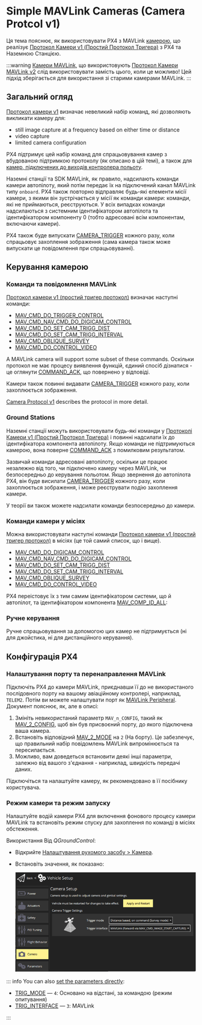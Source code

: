 # Simple MAVLink Cameras (Camera Protcol v1)

Ця тема пояснює, як використовувати PX4 з MAVLink [камерою](../camera/index.md), що реалізує [Протокол Камери v1 (Простий Протокол Тригера)](https://mavlink.io/en/services/camera_v1.html) з PX4 та Наземною Станцією.

:::warning
[Камери MAVLink](../camera/mavlink_v2_camera.md), що використовують [Протокол Камери MAVLink v2](https://mavlink.io/en/services/camera.html) слід використовувати замість цього, коли це можливо!
Цей підхід зберігається для використання зі старими камерами MAVLink.
:::

## Загальний огляд

[Протокол камери v1](https://mavlink.io/en/services/camera_v1.html) визначає невеликий набір команд, які дозволяють викликати камеру для:

- still image capture at a frequency based on either time or distance
- video capture
- limited camera configuration

PX4 підтримує цей набір команд для спрацьовування камер з вбудованою підтримкою протоколу (як описано в цій темі), а також для [камер, підключених до виходів контролера польоту](../camera/fc_connected_camera.md).

Наземні станції та SDK MAVLink, як правило, надсилають команди камери автопілоту, який потім передає їх на підключений канал MAVLink типу `onboard`.
PX4 також повторно відправляє будь-які елементи місії камери, з якими він зустрічається у місії як команди камери: команди, які не приймаються, реєструються.
У всіх випадках команди надсилаються з системним ідентифікатором автопілота та ідентифікатором компоненту 0 (тобто адресовані всім компонентам, включаючи камери).

PX4 також буде випускати [CAMERA_TRIGGER](https://mavlink.io/en/messages/common.html#CAMERA_TRIGGER) кожного разу, коли спрацьовує захоплення зображення (сама камера також може випускати це повідомлення при спрацьовуванні).

## Керування камерою

### Команди та повідомлення MAVLink

[Протокол камери v1 (простий тригер протокол)](https://mavlink.io/en/services/camera_v1.html) визначає наступні команди:

- [MAV_CMD_DO_TRIGGER_CONTROL](https://mavlink.io/en/messages/common.html#MAV_CMD_DO_TRIGGER_CONTROL)
- [MAV_CMD_NAV_CMD_DO_DIGICAM_CONTROL](https://mavlink.io/en/messages/common.html#MAV_CMD_NAV_CMD_DO_DIGICAM_CONTROL)
- [MAV_CMD_DO_SET_CAM_TRIGG_DIST](https://mavlink.io/en/messages/common.html#MAV_CMD_DO_SET_CAM_TRIGG_DIST)
- [MAV_CMD_DO_SET_CAM_TRIGG_INTERVAL](https://mavlink.io/en/messages/common.html#MAV_CMD_DO_SET_CAM_TRIGG_INTERVAL)
- [MAV_CMD_OBLIQUE_SURVEY](https://mavlink.io/en/messages/common.html#MAV_CMD_OBLIQUE_SURVEY)
- [MAV_CMD_DO_CONTROL_VIDEO](https://mavlink.io/en/messages/common.html#MAV_CMD_DO_CONTROL_VIDEO)

A MAVLink camera will support some subset of these commands.
Оскільки протокол не має процесу виявлення функцій, єдиний спосіб дізнатися - це оглянути [COMMAND_ACK](https://mavlink.io/en/messages/common.html#COMMAND_ACK), що повернено у відповіді.

Камери також повинні видавати [CAMERA_TRIGGER](https://mavlink.io/en/messages/common.html#CAMERA_TRIGGER) кожного разу, коли захоплюється зображення.

[Camera Protocol v1](https://mavlink.io/en/services/camera_v1.html) describes the protocol in more detail.

### Ground Stations

Наземні станції можуть використовувати будь-які команди у [Протоколі Камери v1 (Простий Протокол Тригера)](https://mavlink.io/en/services/camera_v1.html) і повинні надсилати їх до ідентифікатора компонента автопілоту.
Якщо команди не підтримуються камерою, вона поверне [COMMAND_ACK](https://mavlink.io/en/messages/common.html#COMMAND_ACK) з помилковим результатом.

Зазвичай команди адресовані автопілоту, оскільки це працює незалежно від того, чи підключено камеру через MAVLink, чи безпосередньо до керування польотом.
Якщо звернення до автопілота PX4, він буде висилати [CAMERA_TRIGGER](https://mavlink.io/en/messages/common.html#CAMERA_TRIGGER) кожного разу, коли захоплюється зображення, і може реєструвати подію захоплення камери.

<!-- "May" because the camera feedback module is "supposed"  to log just camera capture from a capture pin connected to camera hotshoe, but currently logs all camera trigger events from the camera trigger driver https://github.com/PX4/PX4-Autopilot/pull/23103 -->

У теорії ви також можете надсилати команди безпосередньо до камери.

### Команди камери у місіях

Можна використовувати наступні команди [Протокол камери v1 (простий тригер протокол)](https://mavlink.io/en/services/camera_v1.html) в місіях (це той самий список, що і вище).

- [MAV_CMD_DO_DIGICAM_CONTROL](https://mavlink.io/en/messages/common.html#MAV_CMD_DO_TRIGGER_CONTROL)
- [MAV_CMD_NAV_CMD_DO_DIGICAM_CONTROL](https://mavlink.io/en/messages/common.html#MAV_CMD_NAV_CMD_DO_DIGICAM_CONTROL)
- [MAV_CMD_DO_SET_CAM_TRIGG_DIST](https://mavlink.io/en/messages/common.html#MAV_CMD_DO_SET_CAM_TRIGG_DIST)
- [MAV_CMD_DO_SET_CAM_TRIGG_INTERVAL](https://mavlink.io/en/messages/common.html#MAV_CMD_DO_SET_CAM_TRIGG_INTERVAL)
- [MAV_CMD_OBLIQUE_SURVEY](https://mavlink.io/en/messages/common.html#MAV_CMD_OBLIQUE_SURVEY)
- [MAV_CMD_DO_CONTROL_VIDEO](https://mavlink.io/en/messages/common.html#MAV_CMD_DO_CONTROL_VIDEO)

PX4 переістовує їх з тим самим ідентифікатором системи, що й автопілот, та ідентифікатором компонента [MAV_COMP_ID_ALL](https://mavlink.io/en/messages/common.html#MAV_COMP_ID_ALL):

<!-- See camera_architecture.md topic for detail on how this is implemented -->

### Ручне керування

Ручне спрацьовування за допомогою цих камер не підтримується (ні для джойстика, ні для дистанційного керування).

## Конфігурація PX4

<!-- set up the mode and triggering -->

### Налаштування порту та перенаправлення MAVLink

Підключіть PX4 до камери MAVLink, приєднавши її до не використаного послідовного порту на вашому авіаційному контролері, наприклад, `TELEM2`.
Потім ви можете налаштувати порт як [MAVLink Peripheral](../peripherals/mavlink_peripherals.md).
Документ пояснює, як, але в описі:

1. Змініть невикористаний параметр `MAV_n_CONFIG`, такий як [MAV_2_CONFIG](../advanced_config/parameter_reference.md#MAV_2_CONFIG), щоб він був присвоєний порту, до якого підключена ваша камера.
2. Встановіть відповідний [MAV_2_MODE](../advanced_config/parameter_reference.md#MAV_2_MODE) на `2` (На борту).
   Це забезпечує, що правильний набір повідомлень MAVLink випромінюється та пересилається.
3. Можливо, вам доведеться встановити деякі інші параметри, залежно від вашого з'єднання - наприклад, швидкість передачі даних.

Підключіться та налаштуйте камеру, як рекомендовано в її посібнику користувача.

<!-- Removed this because I am pretty sure forwarding happens automatically for this set. Keeping it simple.
1. Set [MAV_2_FORWARD](../advanced_config/parameter_reference.md#MAV_2_FORWARD) if you want to enable forwarding of MAVLink messages to other ports, such as the one that is connected to the ground station.
-->

### Режим камери та режим запуску

Налаштуйте водій камери PX4 для включення фонового процесу камери MAVLink та встановіть режим спуску для захоплення по команді в місіях обстеження.

Використання Від _QGroundControl_:

- Відкрийте [Налаштування рухомого засобу > Камера](https://docs.qgroundcontrol.com/master/en/qgc-user-guide/setup_view/camera.html#px4-camera-setup).
- Встановіть значення, як показано:

  ![Екран налаштування камери - Режим тригера та інтерфейс для MAVLink](../../assets/camera/mavlink_camera_settings.png)

::: info
You can also [set the parameters directly](../advanced_config/parameters.md):

- [TRIG_MODE](../advanced_config/parameter_reference.md#TRIG_MODE) — `4`: Основано на відстані, за командою (режим опитування)
- [TRIG_INTERFACE](../advanced_config/parameter_reference.md#TRIG_INTERFACE) — `3`: MAVLink

:::
